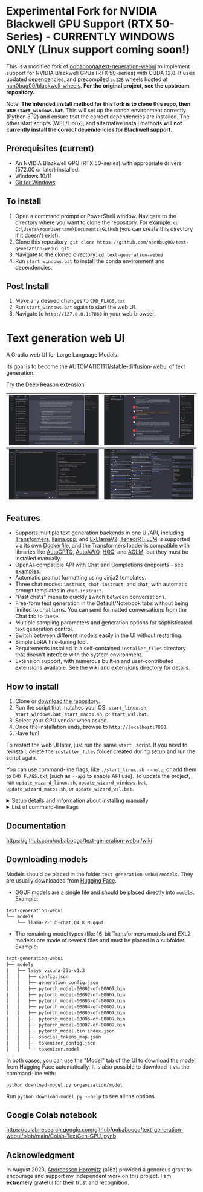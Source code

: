 # Experimental Fork for NVIDIA Blackwell GPU Support (RTX 50-Series) - CURRENTLY WINDOWS ONLY (Linux support coming soon!)
This is a modified fork of [oobabooga/text-generation-webui](https://github.com/oobabooga/text-generation-webui) to implement support for NVIDIA Blackwell GPUs (RTX 50-series) with CUDA 12.8. It uses updated dependencies, and precompiled `cu128` wheels hosted at [nan0bug00/blackwell-wheels](https://github.com/nan0bug00/blackwell-wheels). **For the original project, see the upstream repository.**

Note: **The intended install method for this fork is to clone this repo, then use `start_windows.bat`**.  This will set up the conda environment correctly (Python 3.12) and ensure that the correct dependencies are installed.  The other start scripts (WSL/Linux), and alternative install methods **will not currently install the correct dependencies for Blackwell support.**

## Prerequisites (current)

- An NVIDIA Blackwell GPU (RTX 50-series) with appropriate drivers (572.00 or later) installed.
- Windows 10/11
- [Git for Windows](https://git-scm.com/download/win)

## To install

1. Open a command prompt or PowerShell window.  Navigate to the directory where you want to clone the repository.  For example: `cd C:\Users\YourUsername\Documents\GitHub` (you can create this directory if it doesn't exist).
1. Clone this repository: `git clone https://github.com/nan0bug00/text-generation-webui.git`
2. Navigate to the cloned directory: `cd text-generation-webui`
3. Run `start_windows.bat` to install the conda environment and dependencies.

## Post Install

1. Make any desired changes to `CMD_FLAGS.txt`
2. Run `start_windows.bat` again to start the web UI.
3. Navigate to `http://127.0.0.1:7860` in your web browser.

# Text generation web UI

A Gradio web UI for Large Language Models.

Its goal is to become the [AUTOMATIC1111/stable-diffusion-webui](https://github.com/AUTOMATIC1111/stable-diffusion-webui) of text generation.

[Try the Deep Reason extension](https://oobabooga.gumroad.com/l/deep_reason)

|![Image1](https://github.com/oobabooga/screenshots/raw/main/AFTER-INSTRUCT.png) | ![Image2](https://github.com/oobabooga/screenshots/raw/main/AFTER-CHAT.png) |
|:---:|:---:|
|![Image1](https://github.com/oobabooga/screenshots/raw/main/AFTER-DEFAULT.png) | ![Image2](https://github.com/oobabooga/screenshots/raw/main/AFTER-PARAMETERS.png) |

## Features

- Supports multiple text generation backends in one UI/API, including [Transformers](https://github.com/huggingface/transformers), [llama.cpp](https://github.com/ggerganov/llama.cpp), and [ExLlamaV2](https://github.com/turboderp-org/exllamav2). [TensorRT-LLM](https://github.com/NVIDIA/TensorRT-LLM) is supported via its own [Dockerfile](https://github.com/oobabooga/text-generation-webui/blob/main/docker/TensorRT-LLM/Dockerfile), and the Transformers loader is compatible with libraries like [AutoGPTQ](https://github.com/PanQiWei/AutoGPTQ), [AutoAWQ](https://github.com/casper-hansen/AutoAWQ), [HQQ](https://github.com/mobiusml/hqq), and [AQLM](https://github.com/Vahe1994/AQLM), but they must be installed manually.
- OpenAI-compatible API with Chat and Completions endpoints – see [examples](https://github.com/oobabooga/text-generation-webui/wiki/12-%E2%80%90-OpenAI-API#examples).
- Automatic prompt formatting using Jinja2 templates.
- Three chat modes: `instruct`, `chat-instruct`, and `chat`, with automatic prompt templates in `chat-instruct`.
- "Past chats" menu to quickly switch between conversations.
- Free-form text generation in the Default/Notebook tabs without being limited to chat turns. You can send formatted conversations from the Chat tab to these.
- Multiple sampling parameters and generation options for sophisticated text generation control.
- Switch between different models easily in the UI without restarting.
- Simple LoRA fine-tuning tool.
- Requirements installed in a self-contained `installer_files` directory that doesn't interfere with the system environment.
- Extension support, with numerous built-in and user-contributed extensions available. See the [wiki](https://github.com/oobabooga/text-generation-webui/wiki/07-%E2%80%90-Extensions) and [extensions directory](https://github.com/oobabooga/text-generation-webui-extensions) for details.

## How to install

1) Clone or [download the repository](https://github.com/oobabooga/text-generation-webui/archive/refs/heads/main.zip).
2) Run the script that matches your OS: `start_linux.sh`, `start_windows.bat`, `start_macos.sh`, or `start_wsl.bat`.
3) Select your GPU vendor when asked.
4) Once the installation ends, browse to `http://localhost:7860`.
5) Have fun!

To restart the web UI later, just run the same `start_` script. If you need to reinstall, delete the `installer_files` folder created during setup and run the script again.

You can use command-line flags, like `./start_linux.sh --help`, or add them to `CMD_FLAGS.txt` (such as `--api` to enable API use). To update the project, run `update_wizard_linux.sh`, `update_wizard_windows.bat`, `update_wizard_macos.sh`, or `update_wizard_wsl.bat`.

<details>
<summary>
Setup details and information about installing manually
</summary>

### One-click-installer

The script uses Miniconda to set up a Conda environment in the `installer_files` folder.

If you ever need to install something manually in the `installer_files` environment, you can launch an interactive shell using the cmd script: `cmd_linux.sh`, `cmd_windows.bat`, `cmd_macos.sh`, or `cmd_wsl.bat`.

* There is no need to run any of those scripts (`start_`, `update_wizard_`, or `cmd_`) as admin/root.
* To install the requirements for extensions, you can use the `extensions_reqs` script for your OS. At the end, this script will install the main requirements for the project to make sure that they take precedence in case of version conflicts.
* For additional instructions about AMD and WSL setup, consult [the documentation](https://github.com/oobabooga/text-generation-webui/wiki).
* For automated installation, you can use the `GPU_CHOICE`, `USE_CUDA118`, `LAUNCH_AFTER_INSTALL`, and `INSTALL_EXTENSIONS` environment variables. For instance: `GPU_CHOICE=A USE_CUDA118=FALSE LAUNCH_AFTER_INSTALL=FALSE INSTALL_EXTENSIONS=TRUE ./start_linux.sh`.

### Manual installation using Conda

Recommended if you have some experience with the command-line.

#### 0. Install Conda

https://docs.conda.io/en/latest/miniconda.html

On Linux or WSL, it can be automatically installed with these two commands ([source](https://educe-ubc.github.io/conda.html)):

```
curl -sL "https://repo.anaconda.com/miniconda/Miniconda3-latest-Linux-x86_64.sh" > "Miniconda3.sh"
bash Miniconda3.sh
```

#### 1. Create a new conda environment

```
conda create -n textgen python=3.11
conda activate textgen
```

#### 2. Install Pytorch

| System | GPU | Command |
|--------|---------|---------|
| Linux/WSL | NVIDIA | `pip3 install torch==2.4.1 torchvision==0.19.1 torchaudio==2.4.1 --index-url https://download.pytorch.org/whl/cu121` |
| Linux/WSL | CPU only | `pip3 install torch==2.4.1 torchvision==0.19.1 torchaudio==2.4.1 --index-url https://download.pytorch.org/whl/cpu` |
| Linux | AMD | `pip3 install torch==2.4.1 torchvision==0.19.1 torchaudio==2.4.1 --index-url https://download.pytorch.org/whl/rocm6.1` |
| MacOS + MPS | Any | `pip3 install torch==2.4.1 torchvision==0.19.1 torchaudio==2.4.1` |
| Windows | NVIDIA | `pip3 install torch==2.4.1 torchvision==0.19.1 torchaudio==2.4.1 --index-url https://download.pytorch.org/whl/cu121` |
| Windows | CPU only | `pip3 install torch==2.4.1 torchvision==0.19.1 torchaudio==2.4.1` |

The up-to-date commands can be found here: https://pytorch.org/get-started/locally/.

For NVIDIA, you also need to install the CUDA runtime libraries:

```
conda install -y -c "nvidia/label/cuda-12.1.1" cuda-runtime
```

If you need `nvcc` to compile some library manually, replace the command above with

```
conda install -y -c "nvidia/label/cuda-12.1.1" cuda
```

#### 3. Install the web UI

```
git clone https://github.com/oobabooga/text-generation-webui
cd text-generation-webui
pip install -r <requirements file according to table below>
```

Requirements file to use:

| GPU | CPU | requirements file to use |
|--------|---------|---------|
| NVIDIA | has AVX2 | `requirements.txt` |
| NVIDIA | no AVX2 | `requirements_noavx2.txt` |
| AMD | has AVX2 | `requirements_amd.txt` |
| AMD | no AVX2 | `requirements_amd_noavx2.txt` |
| CPU only | has AVX2 | `requirements_cpu_only.txt` |
| CPU only | no AVX2 | `requirements_cpu_only_noavx2.txt` |
| Apple | Intel | `requirements_apple_intel.txt` |
| Apple | Apple Silicon | `requirements_apple_silicon.txt` |

### Start the web UI

```
conda activate textgen
cd text-generation-webui
python server.py
```

Then browse to

`http://localhost:7860/?__theme=dark`

##### AMD GPU on Windows

1) Use `requirements_cpu_only.txt` or `requirements_cpu_only_noavx2.txt` in the command above.

2) Manually install llama-cpp-python using the appropriate command for your hardware: [Installation from PyPI](https://github.com/abetlen/llama-cpp-python#installation-with-hardware-acceleration).
    * Use the `LLAMA_HIPBLAS=on` toggle.
    * Note the [Windows remarks](https://github.com/abetlen/llama-cpp-python#windows-remarks).

3) Manually install AutoGPTQ: [Installation](https://github.com/PanQiWei/AutoGPTQ#install-from-source).
    * Perform the from-source installation - there are no prebuilt ROCm packages for Windows.

##### Older NVIDIA GPUs

1) For Kepler GPUs and older, you will need to install CUDA 11.8 instead of 12:

```
pip3 install torch==2.4.1 torchvision==0.19.1 torchaudio==2.4.1 --index-url https://download.pytorch.org/whl/cu118
conda install -y -c "nvidia/label/cuda-11.8.0" cuda-runtime
```

2) bitsandbytes >= 0.39 may not work. In that case, to use `--load-in-8bit`, you may have to downgrade like this:
    * Linux: `pip install bitsandbytes==0.38.1`
    * Windows: `pip install https://github.com/jllllll/bitsandbytes-windows-webui/raw/main/bitsandbytes-0.38.1-py3-none-any.whl`

##### Manual install

The `requirements*.txt` above contain various wheels precompiled through GitHub Actions. If you wish to compile things manually, or if you need to because no suitable wheels are available for your hardware, you can use `requirements_nowheels.txt` and then install your desired loaders manually.

### Alternative: Docker

```
For NVIDIA GPU:
ln -s docker/{nvidia/Dockerfile,nvidia/docker-compose.yml,.dockerignore} .
For AMD GPU: 
ln -s docker/{amd/Dockerfile,intel/docker-compose.yml,.dockerignore} .
For Intel GPU:
ln -s docker/{intel/Dockerfile,amd/docker-compose.yml,.dockerignore} .
For CPU only
ln -s docker/{cpu/Dockerfile,cpu/docker-compose.yml,.dockerignore} .
cp docker/.env.example .env
#Create logs/cache dir : 
mkdir -p logs cache
# Edit .env and set: 
#   TORCH_CUDA_ARCH_LIST based on your GPU model
#   APP_RUNTIME_GID      your host user's group id (run `id -g` in a terminal)
#   BUILD_EXTENIONS      optionally add comma separated list of extensions to build
# Edit CMD_FLAGS.txt and add in it the options you want to execute (like --listen --cpu)
# 
docker compose up --build
```

* You need to have Docker Compose v2.17 or higher installed. See [this guide](https://github.com/oobabooga/text-generation-webui/wiki/09-%E2%80%90-Docker) for instructions.
* For additional docker files, check out [this repository](https://github.com/Atinoda/text-generation-webui-docker).

### Updating the requirements

From time to time, the `requirements*.txt` change. To update, use these commands:

```
conda activate textgen
cd text-generation-webui
pip install -r <requirements file that you have used> --upgrade
```
</details>

<details>
<summary>
List of command-line flags
</summary>

```txt
usage: server.py [-h] [--multi-user] [--character CHARACTER] [--model MODEL] [--lora LORA [LORA ...]] [--model-dir MODEL_DIR] [--lora-dir LORA_DIR] [--model-menu] [--settings SETTINGS]
                 [--extensions EXTENSIONS [EXTENSIONS ...]] [--verbose] [--idle-timeout IDLE_TIMEOUT] [--loader LOADER] [--cpu] [--auto-devices] [--gpu-memory GPU_MEMORY [GPU_MEMORY ...]]
                 [--cpu-memory CPU_MEMORY] [--disk] [--disk-cache-dir DISK_CACHE_DIR] [--load-in-8bit] [--bf16] [--no-cache] [--trust-remote-code] [--force-safetensors] [--no_use_fast]
                 [--use_flash_attention_2] [--use_eager_attention] [--torch-compile] [--load-in-4bit] [--use_double_quant] [--compute_dtype COMPUTE_DTYPE] [--quant_type QUANT_TYPE] [--flash-attn]
                 [--tensorcores] [--n_ctx N_CTX] [--threads THREADS] [--threads-batch THREADS_BATCH] [--no_mul_mat_q] [--n_batch N_BATCH] [--no-mmap] [--mlock] [--n-gpu-layers N_GPU_LAYERS]
                 [--tensor_split TENSOR_SPLIT] [--numa] [--logits_all] [--no_offload_kqv] [--cache-capacity CACHE_CAPACITY] [--row_split] [--streaming-llm] [--attention-sink-size ATTENTION_SINK_SIZE]
                 [--tokenizer-dir TOKENIZER_DIR] [--gpu-split GPU_SPLIT] [--autosplit] [--max_seq_len MAX_SEQ_LEN] [--cfg-cache] [--no_flash_attn] [--no_xformers] [--no_sdpa]
                 [--num_experts_per_token NUM_EXPERTS_PER_TOKEN] [--enable_tp] [--hqq-backend HQQ_BACKEND] [--cpp-runner] [--cache_type CACHE_TYPE] [--deepspeed] [--nvme-offload-dir NVME_OFFLOAD_DIR]
                 [--local_rank LOCAL_RANK] [--alpha_value ALPHA_VALUE] [--rope_freq_base ROPE_FREQ_BASE] [--compress_pos_emb COMPRESS_POS_EMB] [--listen] [--listen-port LISTEN_PORT]
                 [--listen-host LISTEN_HOST] [--share] [--auto-launch] [--gradio-auth GRADIO_AUTH] [--gradio-auth-path GRADIO_AUTH_PATH] [--ssl-keyfile SSL_KEYFILE] [--ssl-certfile SSL_CERTFILE]
                 [--subpath SUBPATH] [--old-colors] [--api] [--public-api] [--public-api-id PUBLIC_API_ID] [--api-port API_PORT] [--api-key API_KEY] [--admin-key ADMIN_KEY] [--api-enable-ipv6]
                 [--api-disable-ipv4] [--nowebui] [--multimodal-pipeline MULTIMODAL_PIPELINE] [--cache_4bit] [--cache_8bit] [--chat-buttons] [--triton] [--no_inject_fused_mlp] [--no_use_cuda_fp16]
                 [--desc_act] [--disable_exllama] [--disable_exllamav2] [--wbits WBITS] [--groupsize GROUPSIZE]

Text generation web UI

options:
  -h, --help                                     show this help message and exit

Basic settings:
  --multi-user                                   Multi-user mode. Chat histories are not saved or automatically loaded. Warning: this is likely not safe for sharing publicly.
  --character CHARACTER                          The name of the character to load in chat mode by default.
  --model MODEL                                  Name of the model to load by default.
  --lora LORA [LORA ...]                         The list of LoRAs to load. If you want to load more than one LoRA, write the names separated by spaces.
  --model-dir MODEL_DIR                          Path to directory with all the models.
  --lora-dir LORA_DIR                            Path to directory with all the loras.
  --model-menu                                   Show a model menu in the terminal when the web UI is first launched.
  --settings SETTINGS                            Load the default interface settings from this yaml file. See settings-template.yaml for an example. If you create a file called settings.yaml, this
                                                 file will be loaded by default without the need to use the --settings flag.
  --extensions EXTENSIONS [EXTENSIONS ...]       The list of extensions to load. If you want to load more than one extension, write the names separated by spaces.
  --verbose                                      Print the prompts to the terminal.
  --idle-timeout IDLE_TIMEOUT                    Unload model after this many minutes of inactivity. It will be automatically reloaded when you try to use it again.

Model loader:
  --loader LOADER                                Choose the model loader manually, otherwise, it will get autodetected. Valid options: Transformers, llama.cpp, llamacpp_HF, ExLlamav2_HF, ExLlamav2,
                                                 HQQ, TensorRT-LLM.

Transformers/Accelerate:
  --cpu                                          Use the CPU to generate text. Warning: Training on CPU is extremely slow.
  --auto-devices                                 Automatically split the model across the available GPU(s) and CPU.
  --gpu-memory GPU_MEMORY [GPU_MEMORY ...]       Maximum GPU memory in GiB to be allocated per GPU. Example: --gpu-memory 10 for a single GPU, --gpu-memory 10 5 for two GPUs. You can also set values
                                                 in MiB like --gpu-memory 3500MiB.
  --cpu-memory CPU_MEMORY                        Maximum CPU memory in GiB to allocate for offloaded weights. Same as above.
  --disk                                         If the model is too large for your GPU(s) and CPU combined, send the remaining layers to the disk.
  --disk-cache-dir DISK_CACHE_DIR                Directory to save the disk cache to. Defaults to "cache".
  --load-in-8bit                                 Load the model with 8-bit precision (using bitsandbytes).
  --bf16                                         Load the model with bfloat16 precision. Requires NVIDIA Ampere GPU.
  --no-cache                                     Set use_cache to False while generating text. This reduces VRAM usage slightly, but it comes at a performance cost.
  --trust-remote-code                            Set trust_remote_code=True while loading the model. Necessary for some models.
  --force-safetensors                            Set use_safetensors=True while loading the model. This prevents arbitrary code execution.
  --no_use_fast                                  Set use_fast=False while loading the tokenizer (it's True by default). Use this if you have any problems related to use_fast.
  --use_flash_attention_2                        Set use_flash_attention_2=True while loading the model.
  --use_eager_attention                          Set attn_implementation= eager while loading the model.
  --torch-compile                                Compile the model with torch.compile for improved performance.

bitsandbytes 4-bit:
  --load-in-4bit                                 Load the model with 4-bit precision (using bitsandbytes).
  --use_double_quant                             use_double_quant for 4-bit.
  --compute_dtype COMPUTE_DTYPE                  compute dtype for 4-bit. Valid options: bfloat16, float16, float32.
  --quant_type QUANT_TYPE                        quant_type for 4-bit. Valid options: nf4, fp4.

llama.cpp:
  --flash-attn                                   Use flash-attention.
  --tensorcores                                  NVIDIA only: use llama-cpp-python compiled without GGML_CUDA_FORCE_MMQ. This may improve performance on newer cards.
  --n_ctx N_CTX                                  Size of the prompt context.
  --threads THREADS                              Number of threads to use.
  --threads-batch THREADS_BATCH                  Number of threads to use for batches/prompt processing.
  --no_mul_mat_q                                 Disable the mulmat kernels.
  --n_batch N_BATCH                              Maximum number of prompt tokens to batch together when calling llama_eval.
  --no-mmap                                      Prevent mmap from being used.
  --mlock                                        Force the system to keep the model in RAM.
  --n-gpu-layers N_GPU_LAYERS                    Number of layers to offload to the GPU.
  --tensor_split TENSOR_SPLIT                    Split the model across multiple GPUs. Comma-separated list of proportions. Example: 60,40.
  --numa                                         Activate NUMA task allocation for llama.cpp.
  --logits_all                                   Needs to be set for perplexity evaluation to work. Otherwise, ignore it, as it makes prompt processing slower.
  --no_offload_kqv                               Do not offload the K, Q, V to the GPU. This saves VRAM but reduces the performance.
  --cache-capacity CACHE_CAPACITY                Maximum cache capacity (llama-cpp-python). Examples: 2000MiB, 2GiB. When provided without units, bytes will be assumed.
  --row_split                                    Split the model by rows across GPUs. This may improve multi-gpu performance.
  --streaming-llm                                Activate StreamingLLM to avoid re-evaluating the entire prompt when old messages are removed.
  --attention-sink-size ATTENTION_SINK_SIZE      StreamingLLM: number of sink tokens. Only used if the trimmed prompt does not share a prefix with the old prompt.
  --tokenizer-dir TOKENIZER_DIR                  Load the tokenizer from this folder. Meant to be used with llamacpp_HF through the command-line.

ExLlamaV2:
  --gpu-split GPU_SPLIT                          Comma-separated list of VRAM (in GB) to use per GPU device for model layers. Example: 20,7,7.
  --autosplit                                    Autosplit the model tensors across the available GPUs. This causes --gpu-split to be ignored.
  --max_seq_len MAX_SEQ_LEN                      Maximum sequence length.
  --cfg-cache                                    ExLlamav2_HF: Create an additional cache for CFG negative prompts. Necessary to use CFG with that loader.
  --no_flash_attn                                Force flash-attention to not be used.
  --no_xformers                                  Force xformers to not be used.
  --no_sdpa                                      Force Torch SDPA to not be used.
  --num_experts_per_token NUM_EXPERTS_PER_TOKEN  Number of experts to use for generation. Applies to MoE models like Mixtral.
  --enable_tp                                    Enable Tensor Parallelism (TP) in ExLlamaV2.

HQQ:
  --hqq-backend HQQ_BACKEND                      Backend for the HQQ loader. Valid options: PYTORCH, PYTORCH_COMPILE, ATEN.

TensorRT-LLM:
  --cpp-runner                                   Use the ModelRunnerCpp runner, which is faster than the default ModelRunner but doesn't support streaming yet.

Cache:
  --cache_type CACHE_TYPE                        KV cache type; valid options: llama.cpp - fp16, q8_0, q4_0; ExLlamaV2 - fp16, fp8, q8, q6, q4.

DeepSpeed:
  --deepspeed                                    Enable the use of DeepSpeed ZeRO-3 for inference via the Transformers integration.
  --nvme-offload-dir NVME_OFFLOAD_DIR            DeepSpeed: Directory to use for ZeRO-3 NVME offloading.
  --local_rank LOCAL_RANK                        DeepSpeed: Optional argument for distributed setups.

RoPE:
  --alpha_value ALPHA_VALUE                      Positional embeddings alpha factor for NTK RoPE scaling. Use either this or compress_pos_emb, not both.
  --rope_freq_base ROPE_FREQ_BASE                If greater than 0, will be used instead of alpha_value. Those two are related by rope_freq_base = 10000 * alpha_value ^ (64 / 63).
  --compress_pos_emb COMPRESS_POS_EMB            Positional embeddings compression factor. Should be set to (context length) / (model's original context length). Equal to 1/rope_freq_scale.

Gradio:
  --listen                                       Make the web UI reachable from your local network.
  --listen-port LISTEN_PORT                      The listening port that the server will use.
  --listen-host LISTEN_HOST                      The hostname that the server will use.
  --share                                        Create a public URL. This is useful for running the web UI on Google Colab or similar.
  --auto-launch                                  Open the web UI in the default browser upon launch.
  --gradio-auth GRADIO_AUTH                      Set Gradio authentication password in the format "username:password". Multiple credentials can also be supplied with "u1:p1,u2:p2,u3:p3".
  --gradio-auth-path GRADIO_AUTH_PATH            Set the Gradio authentication file path. The file should contain one or more user:password pairs in the same format as above.
  --ssl-keyfile SSL_KEYFILE                      The path to the SSL certificate key file.
  --ssl-certfile SSL_CERTFILE                    The path to the SSL certificate cert file.
  --subpath SUBPATH                              Customize the subpath for gradio, use with reverse proxy
  --old-colors                                   Use the legacy Gradio colors, before the December/2024 update.

API:
  --api                                          Enable the API extension.
  --public-api                                   Create a public URL for the API using Cloudfare.
  --public-api-id PUBLIC_API_ID                  Tunnel ID for named Cloudflare Tunnel. Use together with public-api option.
  --api-port API_PORT                            The listening port for the API.
  --api-key API_KEY                              API authentication key.
  --admin-key ADMIN_KEY                          API authentication key for admin tasks like loading and unloading models. If not set, will be the same as --api-key.
  --api-enable-ipv6                              Enable IPv6 for the API
  --api-disable-ipv4                             Disable IPv4 for the API
  --nowebui                                      Do not launch the Gradio UI. Useful for launching the API in standalone mode.

Multimodal:
  --multimodal-pipeline MULTIMODAL_PIPELINE      The multimodal pipeline to use. Examples: llava-7b, llava-13b.
```

</details>

## Documentation

https://github.com/oobabooga/text-generation-webui/wiki

## Downloading models

Models should be placed in the folder `text-generation-webui/models`. They are usually downloaded from [Hugging Face](https://huggingface.co/models?pipeline_tag=text-generation&sort=downloads).

* GGUF models are a single file and should be placed directly into `models`. Example:

```
text-generation-webui
└── models
    └── llama-2-13b-chat.Q4_K_M.gguf
```

* The remaining model types (like 16-bit Transformers models and EXL2 models) are made of several files and must be placed in a subfolder. Example:

```
text-generation-webui
├── models
│   ├── lmsys_vicuna-33b-v1.3
│   │   ├── config.json
│   │   ├── generation_config.json
│   │   ├── pytorch_model-00001-of-00007.bin
│   │   ├── pytorch_model-00002-of-00007.bin
│   │   ├── pytorch_model-00003-of-00007.bin
│   │   ├── pytorch_model-00004-of-00007.bin
│   │   ├── pytorch_model-00005-of-00007.bin
│   │   ├── pytorch_model-00006-of-00007.bin
│   │   ├── pytorch_model-00007-of-00007.bin
│   │   ├── pytorch_model.bin.index.json
│   │   ├── special_tokens_map.json
│   │   ├── tokenizer_config.json
│   │   └── tokenizer.model
```

In both cases, you can use the "Model" tab of the UI to download the model from Hugging Face automatically. It is also possible to download it via the command-line with:

```
python download-model.py organization/model
```

Run `python download-model.py --help` to see all the options.

## Google Colab notebook

https://colab.research.google.com/github/oobabooga/text-generation-webui/blob/main/Colab-TextGen-GPU.ipynb

## Acknowledgment

In August 2023, [Andreessen Horowitz](https://a16z.com/) (a16z) provided a generous grant to encourage and support my independent work on this project. I am **extremely** grateful for their trust and recognition.

